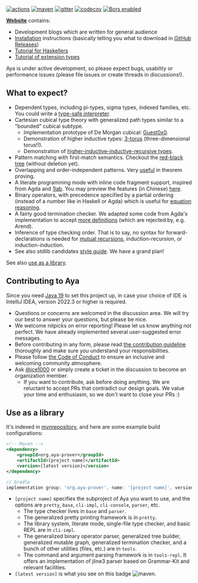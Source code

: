 [![actions]](https://github.com/aya-prover/aya-dev/actions/workflows/gradle-check.yml)
[![maven]][maven-repo]
[![gitter]](https://gitter.im/aya-prover/community?utm_source=badge&utm_medium=badge&utm_campaign=pr-badge)
[![codecov]](https://codecov.io/gh/aya-prover/aya-dev)
[![Bors enabled](https://bors.tech/images/badge_small.svg)](https://app.bors.tech/repositories/37715)

[**Website**](https://www.aya-prover.org) contains:

+ Development blogs which are written for general audience
+ [Installation](https://www.aya-prover.org/guide/install.html)
  instructions (basically telling you what to download in [GitHub Releases])
+ [Tutorial for Haskellers](https://www.aya-prover.org/guide/haskeller-tutorial.html)
+ [Tutorial of extension types](https://www.aya-prover.org/guide/ext-types.html)

Aya is under active development, so please expect bugs, usability or performance issues
(please file issues or create threads in discussions!).

## What to expect?

+ Dependent types, including pi-types, sigma types, indexed families, etc.
  You could write a [type-safe interpreter][gadt].
+ Cartesian cubical type theory with generalized path types
  similar to a "bounded" cubical subtype.
  + Implementation prototype of De Morgan cubical: [Guest0x0].
  + Demonstration of higher inductive types: [3-torus] (three-dimensional torus!!).
  + Demonstration of [higher-inductive-inductive-recursive types][hiir].
+ Pattern matching with first-match semantics.
  Checkout the [red-black tree][rbtree] (without deletion yet).
+ Overlapping and order-independent patterns. Very [useful][oop] in theorem proving.
+ A literate programming mode with inline code fragment support, inspired from Agda and [1lab].
  You may preview the features (in Chinese)
  [here](https://blog.imkiva.org/2023/04/02/intro-literate-aya/).
+ Binary operators, with precedence specified by a partial ordering
  (instead of a number like in Haskell or Agda)
  which is useful for [equation reasoning][assoc].
+ A fairly good termination checker.
  We adapted some code from Agda's implementation to accept
  [more definitions][foetus] (which are rejected by, e.g. Arend).
+ Inference of type checking order. That is to say,
  no syntax for forward-declarations is needed for [mutual recursions][mutual],
  induction-recursion, or induction-induction.
+ See also stdlib candidates [style guide][stdlib-style]. We have a grand plan!

See also [use as a library](#use-as-a-library).

[GitHub Releases]: https://github.com/aya-prover/aya-dev/releases/tag/nightly-build
[Java 19]: https://jdk.java.net/19
[1lab]: https://1lab.dev

## Contributing to Aya

Since you need [Java 19] to set this project up, in case your choice
of IDE is IntelliJ IDEA, version 2022.3 or higher is required.

+ Questions or concerns are welcomed in the discussion area.
  We will try our best to answer your questions, but please be nice.
+ We welcome nitpicks on error reporting! Please let us know anything not perfect.
  We have already implemented several user-suggested error messages.
+ Before contributing in any form, please read
  [the contribution guideline](https://github.com/aya-prover/aya-dev/blob/master/.github/CONTRIBUTING.md) thoroughly
  and make sure you understand your responsibilities.
+ Please follow [the Code of Conduct](https://github.com/aya-prover/aya-dev/blob/master/.github/CODE_OF_CONDUCT.md) to
  ensure an inclusive and welcoming community atmosphere.
+ Ask [@ice1000] or simply create a ticket in the discussion to become an organization member.
  + If you want to contribute, ask before doing anything.
    We are reluctant to accept PRs that contradict our design goals.
    We value your time and enthusiasm, so we don't want to close your PRs :)

[@ice1000]: https://github.com/ice1000
[actions]: https://github.com/aya-prover/aya-dev/actions/workflows/gradle-check.yml/badge.svg
[codecov]: https://img.shields.io/codecov/c/github/aya-prover/aya-dev?logo=codecov&logoColor=white
[gitter]: https://img.shields.io/gitter/room/aya-prover/community?color=cyan&logo=gitter
[maven]: https://img.shields.io/maven-central/v/org.aya-prover/base?logo=gradle
[oop]: ../base/src/test/resources/success/common/src/Arith/Nat/Core.aya
[gadt]: ../base/src/test/resources/success/src/TypeSafeNorm.aya
[regularity]: ../base/src/test/resources/success/common/src/Paths.aya
[funExt]: ../base/src/test/resources/success/common/src/Paths.aya
[rbtree]: ../base/src/test/resources/success/common/src/Data/Tree/RedBlack/Direct.aya
[3-torus]: ../base/src/test/resources/success/common/src/Spaces/Torus/T3.aya
[hiir]: ../base/src/test/resources/success/common/src/TypeTheory/Thorsten.aya
[assoc]: ../base/src/test/resources/success/src/Assoc.aya
[foetus]: ../base/src/test/resources/success/src/FoetusLimitation.aya
[mutual]: ../base/src/test/resources/success/src/Order.aya
[maven-repo]: https://repo1.maven.org/maven2/org/aya-prover
[Guest0x0]: https://github.com/ice1000/Guest0x0
[stdlib-style]: ../base/src/test/resources/success/common

## Use as a library

It's indexed in [mvnrepository](https://mvnrepository.com/artifact/org.aya-prover),
and here are some example build configurations:

```xml
<!-- Maven -->
<dependency>
    <groupId>org.aya-prover</groupId>
    <artifactId>[project name]</artifactId>
    <version>[latest version]</version>
</dependency>
```

```groovy
// Gradle
implementation group: 'org.aya-prover', name: '[project name]', version: '[latest version]'
```

+ `[project name]` specifies the subproject of Aya you want to use,
  and the options are `pretty`, `base`, `cli-impl`, `cli-console`, `parser`, etc.
  + The type checker lives in `base` and `parser`.
  + The generalized pretty printing framework is in `pretty`.
  + The library system, literate mode, single-file type checker, and basic REPL are in `cli-impl`.
  + The generalized binary operator parser, generalized tree builder,
    generalized mutable graph, generalized termination checker,
    and a bunch of other utilities (files, etc.) are in `tools`.
  + The command and argument parsing framework is in `tools-repl`.
    It offers an implementation of jline3 parser based on Grammar-Kit and relevant facilities.
+ `[latest version]` is what you see on this badge ![maven].
